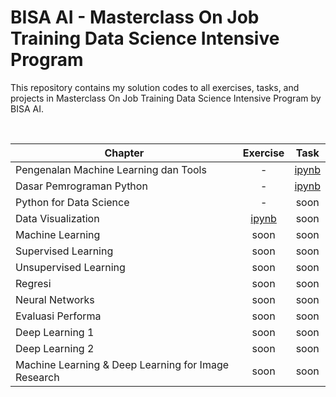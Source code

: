 # BISA AI - Masterclass On Job Training Data Science Intensive Program

This repository contains my solution codes to all exercises, tasks, and projects in Masterclass On Job Training Data Science Intensive Program by BISA AI.

<br>

| Chapter |  Exercise | Task |
| --- | :---: | :---: |
| Pengenalan Machine Learning dan Tools | - | [ipynb](https://github.com/andreyyohanes/BISA-AI-Masterclass-On-Job-Training-Data-Science-Intensive-Program/blob/main/01%20Pengenalan%20Machine%20Learning%20dan%20Tools/Pengenalan%20Machine%20Learning%20dan%20Tools.ipynb) |
| Dasar Pemrograman Python | - | [ipynb](https://github.com/andreyyohanes/BISA-AI-Masterclass-On-Job-Training-Data-Science-Intensive-Program/blob/main/02%20Dasar%20Pemrograman%20Python/Dasar%20Pemrograman%20Python.ipynb) |
| Python for Data Science | - | soon |
| Data Visualization | [ipynb](https://github.com/andreyyohanes/BISA-AI-Masterclass-On-Job-Training-Data-Science-Intensive-Program/blob/main/04%20Data%20Visualization/Data%20Visualization%20(Exercise).ipynb) | soon |
| Machine Learning | soon | soon |
| Supervised Learning | soon | soon |
| Unsupervised Learning | soon | soon |
| Regresi | soon | soon |
| Neural Networks | soon | soon |
| Evaluasi Performa | soon | soon |
| Deep Learning 1 | soon | soon |
| Deep Learning 2 | soon | soon |
| Machine Learning & Deep Learning for Image Research | soon | soon |
